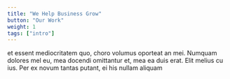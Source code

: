 ```yaml
---
title: "We Help Business Grow"
button: "Our Work"
weight: 1
tags: ["intro"]
---
```

et essent mediocritatem quo, choro volumus oporteat an mei. Numquam dolores mel eu, mea docendi omittantur et, mea ea duis erat. Elit melius cu ius. Per ex novum tantas putant, ei his nullam aliquam